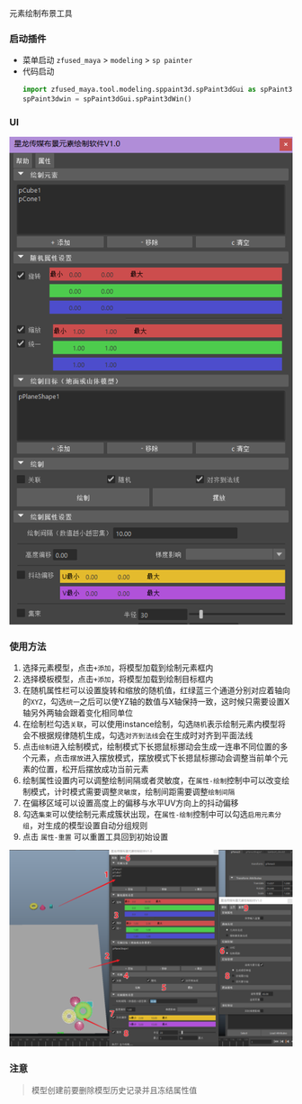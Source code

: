 元素绘制布景工具

### 启动插件
- 菜单启动 
    `zfused_maya` > `modeling` > `sp painter`
- 代码启动
    ```python
    import zfused_maya.tool.modeling.sppaint3d.spPaint3dGui as spPaint3dGui
    spPaint3dwin = spPaint3dGui.spPaint3dWin()
    ```
### UI  
![](pipeline/../../../images/modeling/sp_painter/ui.png ':size=250')

### 使用方法  
1. 选择元素模型，点击`+添加`，将模型加载到绘制元素框内
2. 选择模板模型，点击`+添加`，将模型加载到绘制目标框内
3. 在随机属性栏可以设置旋转和缩放的随机值，红绿蓝三个通道分别对应着轴向的`XYZ`，勾选`统一`之后可以使YZ轴的数值与X轴保持一致，这时候只需要设置X轴另外两轴会跟着变化相同单位
4. 在绘制栏勾选`关联`，可以使用instance绘制，勾选`随机`表示绘制元素内模型将会不根据规律随机生成，勾选`对齐到法线`会在生成时对齐到平面法线
5. 点击`绘制`进入绘制模式，绘制模式下长摁鼠标挪动会生成一连串不同位置的多个元素，点击`摆放`进入摆放模式，摆放模式下长摁鼠标挪动会调整当前单个元素的位置，松开后摆放成功当前元素
6. 绘制属性设置内可以调整绘制间隔或者灵敏度，在`属性-绘制`控制中可以改变绘制模式，计时模式需要调整`灵敏度`，绘制间距需要调整`绘制间隔`
7. 在偏移区域可以设置高度上的偏移与水平UV方向上的抖动偏移
8. 勾选`集束`可以使绘制元素成簇状出现，在`属性-绘制`控制中可以勾选`启用元素分组`，对生成的模型设置自动分组规则
9. 点击 `属性-重置` 可以重置工具回到初始设置
   
![](pipeline/../../../images/modeling/sp_painter/step.png ':size=600')



### 注意
> 模型创建前要删除模型历史记录并且冻结属性值